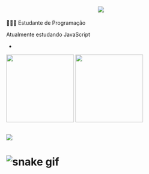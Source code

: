 <h1 align="center">
<img src="https://readme-typing-svg.herokuapp.com/?font=Righteous&size=35&center=true&vCenter=true&width=500&height=70&duration=5000&lines=Olá!+👋;+Eu+sou+Fernando!;" />
</h1>

 👨🏽‍🎓 Estudante de Programação
 
  Atualmente estudando JavaScript
  
- <div>

<img height="180em" src="https://github-readme-stats.vercel.app/api?username=Fernando&show_icons=true&theme=highcontrast&include_all_commits=true&count_private=true"/>
<img height="180em" src="https://github-readme-stats.vercel.app/api/top-langs/?username=Fernando&layout=compact&langs_count=16&theme=highcontrast"/>
 
  ##
  <div>
   <a href="https://www.linkedin.com/in/ant%C3%B4nio-fernando-de-paula-952958246" target="_blank"><img src="https://img.shields.io/badge/-LinkedIn-%23007785?style=for-the-badge&logo=linkedin&logoColor=white" target="_blank"></a>
   
# ![snake gif](https://github.com/AFernando/AFernando/blob/output/github-contribution-grid-snake.gif)
